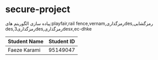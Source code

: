 # secure-project
پیاده سازی الگوریتم های:playfair,rail fence,vernam,رمزگذاریdes,رمزگشایی des,رمزگذاری3des,رمزگذاریdesx,ec-dhke

Student Name  | Student ID
------------- | -------------
Faeze Karami  | 95149047
